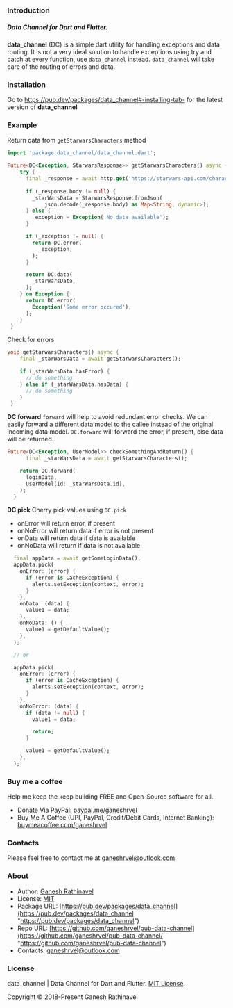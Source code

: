 ### Introduction

##### Data Channel for Dart and Flutter.

**data_channel** (DC) is a simple dart utility for handling exceptions and data routing.
It is not a very ideal solution to handle exceptions using try and catch at every function, use `data_channel` instead. `data_channel` will take care of the routing of errors and data.

### Installation

Go to https://pub.dev/packages/data_channel#-installing-tab- for the latest version of **data_channel**

### Example

Return data from `getStarwarsCharacters` method
```dart
import 'package:data_channel/data_channel.dart';

Future<DC<Exception, StarwarsResponse>> getStarwarsCharacters() async {
    try {
	  final _response = await http.get('https://starwars-api.com/characters');
	  
      if (_response.body != null) {
        _starWarsData = StarwarsResponse.fromJson(
            json.decode(_response.body) as Map<String, dynamic>);
      } else {
        _exception = Exception('No data available');
      }

      if (_exception != null) {
        return DC.error(
          _exception,
        );
      }

      return DC.data(
        _starWarsData,
      );
    } on Exception {
      return DC.error(
       	Exception('Some error occured'),
      );
    }
 }
```

Check for errors
```dart
void getStarwarsCharacters() async {
    final _starWarsData = await getStarwarsCharacters();

    if (_starWarsData.hasError) {
      // do something
    } else if (_starWarsData.hasData) {
      // do something
    }
 }
```

**DC forward**
`forward` will help to avoid redundant error checks. We can easily forward a different data model to the callee instead of the original incoming data model. `DC.forward` will forward the error, if present, else data will be returned.
```dart
Future<DC<Exception, UserModel>> checkSomethingAndReturn() {
      final _starWarsData = await getStarwarsCharacters();

    return DC.forward(
      loginData,
      UserModel(id: _starWarsData.id),
    );
  }
```

**DC pick**
Cherry pick values using `DC.pick`

- onError will return error, if present
- onNoError will return data if error is not present
- onData will return data if data is available
- onNoData will return if data is not available

```dart
  final appData = await getSomeLoginData();
  appData.pick(
    onError: (error) {
      if (error is CacheException) {
        alerts.setException(context, error);
      }
    },
    onData: (data) {
      value1 = data;
    },
    onNoData: () {
      value1 = getDefaultValue();
    },
  );

  // or

  appData.pick(
    onError: (error) {
      if (error is CacheException) {
        alerts.setException(context, error);
      }
    },
    onNoError: (data) {
      if (data != null) {
        value1 = data;

        return;
      }

      value1 = getDefaultValue();
    },
  );
```


### Buy me a coffee
Help me keep the keep building FREE and Open-Source software for all.
- Donate Via PayPal: [paypal.me/ganeshrvel](https://paypal.me/ganeshrvel "https://paypal.me/ganeshrvel")
- Buy Me A Coffee (UPI, PayPal, Credit/Debit Cards, Internet Banking): [buymeacoffee.com/ganeshrvel](https://buymeacoffee.com/ganeshrvel "https://buymeacoffee.com/ganeshrvel")

### Contacts
Please feel free to contact me at ganeshrvel@outlook.com

### About

- Author: [Ganesh Rathinavel](https://www.linkedin.com/in/ganeshrvel "Ganesh Rathinavel")
- License: [MIT](https://github.com/ganeshrvel/openmtp/blob/master/LICENSE "MIT")
- Package URL: [https://pub.dev/packages/data_channel](https://pub.dev/packages/data_channel "https://pub.dev/packages/data_channel")
- Repo URL: [https://github.com/ganeshrvel/pub-data-channel](https://github.com/ganeshrvel/pub-data-channel/ "https://github.com/ganeshrvel/pub-data-channel")
- Contacts: ganeshrvel@outlook.com

### License
data_channel | Data Channel for Dart and Flutter. [MIT License](https://github.com/ganeshrvel/pub-data-channel/blob/master/LICENSE "MIT License").

Copyright © 2018-Present Ganesh Rathinavel
